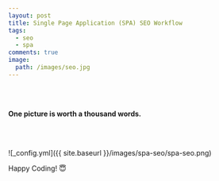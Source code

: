 ```yaml
---
layout: post
title: Single Page Application (SPA) SEO Workflow
tags:
  - seo
  - spa
comments: true
image:
  path: /images/seo.jpg
---
```


<!-- ![_config.yml]({{ site.baseurl }}/images/seo.jpg) -->
<!--more-->
<br/>
<br/>

**One picture is worth a thousand words.**

<br/>
<br/>

![_config.yml]({{ site.baseurl }}/images/spa-seo/spa-seo.png)

Happy Coding! 😇
